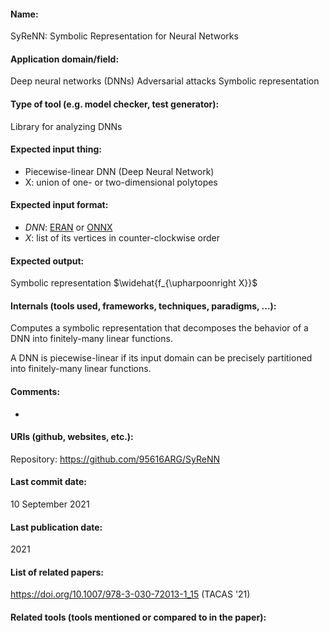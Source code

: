 #### Name:
SyReNN: Symbolic Representation for Neural Networks

#### Application domain/field:
Deep neural networks (DNNs)
Adversarial attacks
Symbolic representation

#### Type of tool (e.g. model checker, test generator): 
Library for analyzing DNNs

#### Expected input thing:
- Piecewise-linear DNN (Deep Neural Network)
- X: union of one- or two-dimensional polytopes

#### Expected input format:
- *DNN*: [ERAN](Formats/ERAN.md) or [ONNX](ONNX.md)
- *X*: list of its vertices in counter-clockwise order

#### Expected output:
Symbolic representation $\widehat{f_{\upharpoonright X}}$

#### Internals (tools used, frameworks, techniques, paradigms, ...):
Computes a symbolic representation that decomposes the behavior of a DNN into finitely-many linear functions.

A DNN is piecewise-linear if its input domain can be precisely partitioned into finitely-many linear functions.

#### Comments:
-

#### URIs (github, websites, etc.):
Repository: https://github.com/95616ARG/SyReNN

#### Last commit date:
10 September 2021

#### Last publication date:
2021

#### List of related papers:
https://doi.org/10.1007/978-3-030-72013-1_15 (TACAS '21)

#### Related tools (tools mentioned or compared to in the paper):

